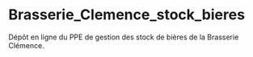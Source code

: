 # Brasserie_Clemence_stock_bieres
 Dépôt en ligne du PPE de gestion des stock de bières de la Brasserie Clémence.
